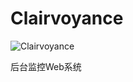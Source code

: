 # Clairvoyance

![Clairvoyance](https://camo.githubusercontent.com/0ee2787e26da7031fde78b3ee0d4545aa7d60851/687474703a2f2f37616634696b2e636f6d312e7a302e676c622e636c6f7564646e2e636f6d2f636c6169722f636f7665723230303070782d4579655f6f665f486f7275735f62772e7376672e706e673f696d61676556696577322f322f772f343030)

后台监控Web系统
